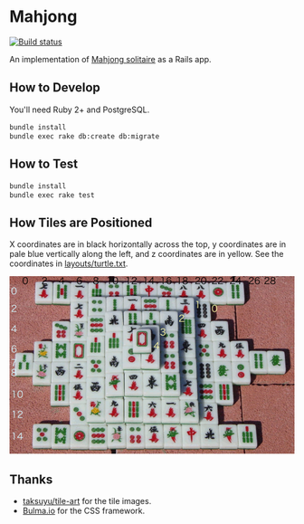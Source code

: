 # Mahjong

[![Build status](https://travis-ci.org/cheshire137/Mahjong.svg?branch=master)](https://travis-ci.org/cheshire137/Mahjong)

An implementation of [Mahjong solitaire](https://en.wikipedia.org/wiki/Mahjong_solitaire) as a Rails app.

## How to Develop

You'll need Ruby 2+ and PostgreSQL.

    bundle install
    bundle exec rake db:create db:migrate

## How to Test

    bundle install
    bundle exec rake test

## How Tiles are Positioned

X coordinates are in black horizontally across the top, y coordinates are in pale blue vertically along the left, and z coordinates are in yellow. See the coordinates in [layouts/turtle.txt](layouts/turtle.txt).

![Tile position diagram](https://raw.githubusercontent.com/cheshire137/Mahjong/master/tile-diagram.png)

## Thanks

- [taksuyu/tile-art](https://github.com/taksuyu/tile-art) for the tile images.
- [Bulma.io](http://bulma.io/) for the CSS framework.

